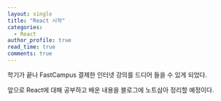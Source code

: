 ```yaml
---
layout: single
title: "React 시작"
categories:
  - React
author_profile: true
read_time: true
comments: true
---
```


학기가 끝나 FastCampus 결제한 인터넷 강의를 드디어 들을 수 있게 되었다.

앞으로 React에 대해 공부하고 배운 내용을 블로그에 노트삼아 정리할 예정이다.
